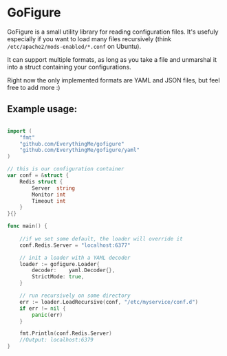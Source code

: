 # GoFigure

GoFigure is a small utility library for reading configuration files. It's usefuly especially if you want to load many files recursively (think `/etc/apache2/mods-enabled/*.conf` on Ubuntu).

It can support multiple formats, as long as you take a file and unmarshal it into a struct containing your configurations. 

Right now the only implemented formats are YAML and JSON files, but feel free to add more :)

## Example usage:

```go 

import (
	"fmt"
	"github.com/EverythingMe/gofigure"
	"github.com/EverythingMe/gofigure/yaml"
)

// this is our configuration container
var conf = &struct {
	Redis struct {
		Server  string
		Monitor int
		Timeout int
	}
}{}

func main() {
	
	//if we set some default, the loader will override it
	conf.Redis.Server = "localhost:6377"

	// init a loader with a YAML decoder
	loader := gofigure.Loader{
		decoder:    yaml.Decoder{},
		StrictMode: true,
	}

	// run recursively on some directory
	err := loader.LoadRecursive(conf, "/etc/myservice/conf.d")
	if err != nil {
		panic(err)
	}

	fmt.Println(conf.Redis.Server)
	//Output: localhost:6379
}

```